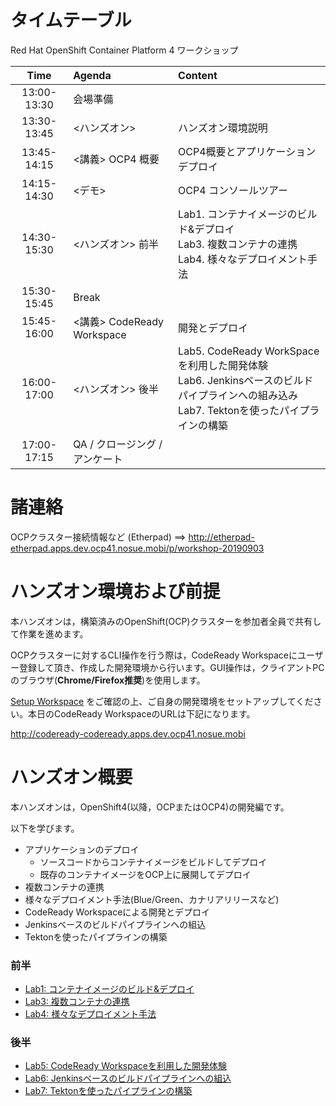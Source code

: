 # タイムテーブル
Red Hat OpenShift Container Platform 4 ワークショップ

|Time|Agenda|Content|
|:---:|:---|:---|
|13:00-13:30|会場準備||
|13:30-13:45|<ハンズオン>|ハンズオン環境説明|
|13:45-14:15|<講義> OCP4 概要|OCP4概要とアプリケーションデプロイ|
|14:15-14:30|<デモ> |OCP4 コンソールツアー |
|14:30-15:30|<ハンズオン> 前半|Lab1. コンテナイメージのビルド&デプロイ<br/>Lab3. 複数コンテナの連携 <br/>Lab4. 様々なデプロイメント手法|
|15:30-15:45|Break||
|15:45-16:00|<講義> CodeReady Workspace|開発とデプロイ <br>|
|16:00-17:00|<ハンズオン> 後半 <br>|Lab5. CodeReady WorkSpaceを利用した開発体験 <br>Lab6. Jenkinsベースのビルドパイプラインへの組み込み <br>Lab7. Tektonを使ったパイプラインの構築|
|17:00-17:15|QA / クロージング / アンケート||

# 諸連絡
OCPクラスター接続情報など (Etherpad) ==> http://etherpad-etherpad.apps.dev.ocp41.nosue.mobi/p/workshop-20190903

# ハンズオン環境および前提
本ハンズオンは，構築済みのOpenShift(OCP)クラスターを参加者全員で共有して作業を進めます。

OCPクラスターに対するCLI操作を行う際は，CodeReady Workspaceにユーザー登録して頂き、作成した開発環境から行います。GUI操作は，クライアントPCのブラウザ(**Chrome/Firefox推奨**)を使用します。

[Setup Workspace](setup_workspace) をご確認の上、ご自身の開発環境をセットアップしてください。本日のCodeReady WorkspaceのURLは下記になります。

http://codeready-codeready.apps.dev.ocp41.nosue.mobi

# ハンズオン概要
本ハンズオンは，OpenShift4(以降，OCPまたはOCP4)の開発編です。

以下を学びます。
- アプリケーションのデプロイ
  - ソースコードからコンテナイメージをビルドしてデプロイ
  - 既存のコンテナイメージをOCP上に展開してデプロイ
- 複数コンテナの連携
- 様々なデプロイメント手法(Blue/Green、カナリアリリースなど)
- CodeReady Workspaceによる開発とデプロイ
- Jenkinsベースのビルドパイプラインへの組込
- Tektonを使ったパイプラインの構築

### 前半 
- [Lab1: コンテナイメージのビルド&デプロイ](Lab1)
- [Lab3: 複数コンテナの連携](Lab3)
- [Lab4: 様々なデプロイメント手法](Lab4)

### 後半
- [Lab5: CodeReady Workspaceを利用した開発体験](Lab5)
- [Lab6: Jenkinsベースのビルドパイプラインへの組込](Lab6)
- [Lab7: Tektonを使ったパイプラインの構築](Lab7)

